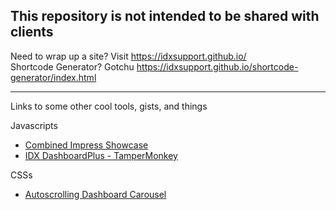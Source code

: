 ## This repository is not intended to be shared with clients

Need to wrap up a site? Visit https://idxsupport.github.io/  
Shortcode Generator? Gotchu https://idxsupport.github.io/shortcode-generator/index.html  

---

Links to some other cool tools, gists, and things  

Javascripts
* [Combined Impress Showcase ](https://gist.github.com/mikikiv/54bc6ad5a30e4449054169d4945eed53)
* [IDX DashboardPlus - TamperMonkey](https://github.com/IDXSupport/Dashboardplus)

CSSs
* [Autoscrolling Dashboard Carousel ](https://gist.github.com/mikikiv/0efa3f483994bde9574d6ec54f36669e)
